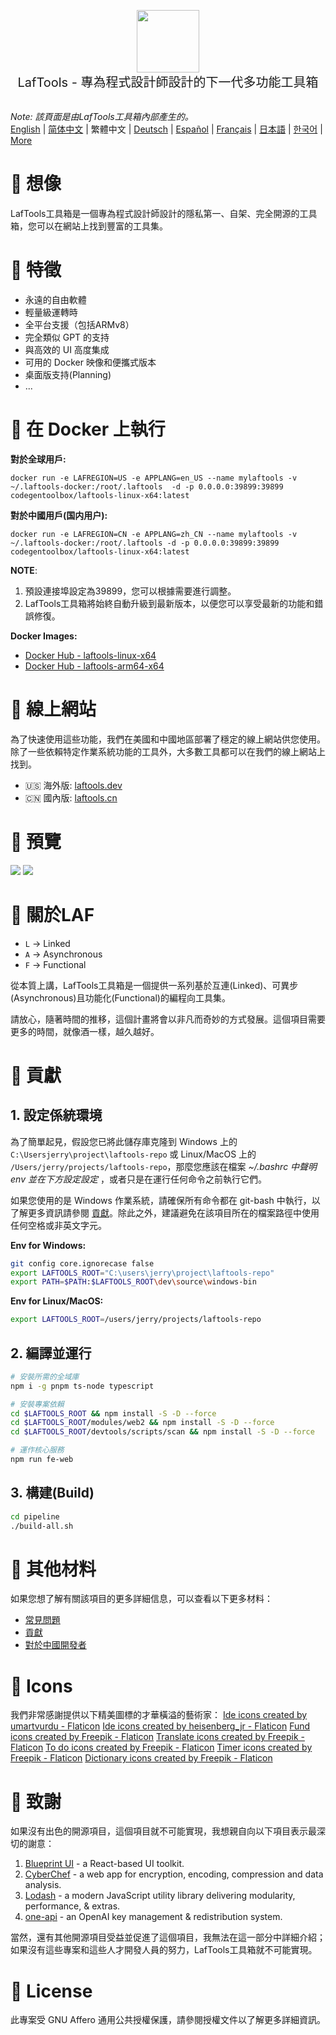 <p align="center">
<img width="100" src="https://github.com/work7z/LafTools/blob/dev/modules/web2/public/static/icon.png?raw=true"></img>
<br>
<span style="font-size:20px">LafTools - 專為程式設計師設計的下一代多功能工具箱
</span>
<!-- <center>
<div style="text-align:center;">
<a target="_blank" href="http://cloud.laftools.cn">預覽LafTools工具箱的 Insider 版本</a>
</div>
</center> -->
<br><br>
</p>

<i>Note: 該頁面是由LafTools工具箱內部產生的。</i> <br/> [English](/docs/en_US/README.md)  |  [简体中文](/docs/zh_CN/README.md)  |  繁體中文  |  [Deutsch](/docs/de/README.md)  |  [Español](/docs/es/README.md)  |  [Français](/docs/fr/README.md)  |  [日本語](/docs/ja/README.md)  |  [한국어](/docs/ko/README.md) | [More](/docs/) <br/>

# 🔮 想像

LafTools工具箱是一個專為程式設計師設計的隱私第一、自架、完全開源的工具箱，您可以在網站上找到豐富的工具集。

# 💌 特徵

- 永遠的自由軟體
- 輕量級運轉時
- 全平台支援（包括ARMv8）
- 完全類似 GPT 的支持
- 與高效的 UI 高度集成
- 可用的 Docker 映像和便攜式版本
- 桌面版支持(Planning)
- ...

# 🚀 在 Docker 上執行

**對於全球用戶:**

```
docker run -e LAFREGION=US -e APPLANG=en_US --name mylaftools -v ~/.laftools-docker:/root/.laftools  -d -p 0.0.0.0:39899:39899 codegentoolbox/laftools-linux-x64:latest
```

**對於中國用戶(国内用户):**

```
docker run -e LAFREGION=CN -e APPLANG=zh_CN --name mylaftools -v ~/.laftools-docker:/root/.laftools -d -p 0.0.0.0:39899:39899 codegentoolbox/laftools-linux-x64:latest
```

**NOTE**:

1. 預設連接埠設定為39899，您可以根據需要進行調整。
2. LafTools工具箱將始終自動升級到最新版本，以便您可以享受最新的功能和錯誤修復。

**Docker Images:**

- [Docker Hub - laftools-linux-x64](https://hub.docker.com/r/codegentoolbox/laftools-linux-x64)
- [Docker Hub - laftools-arm64-x64](https://hub.docker.com/r/codegentoolbox/laftools-arm64-x64)

# 🔗 線上網站

為了快速使用這些功能，我們在美國和中國地區部署了穩定的線上網站供您使用。除了一些依賴特定作業系統功能的工具外，大多數工具都可以在我們的線上網站上找到。

- 🇺🇸 海外版: [laftools.dev](https://laftools.dev)
- 🇨🇳 國內版: [laftools.cn](https://laftools.cn)

# 🌠 預覽

![](https://github.com/work7z/LafTools/blob/dev/devtools/images/portal-1.png?raw=true)
![](https://github.com/work7z/LafTools/blob/dev/devtools/images/preview-dark.png?raw=true)

# 📡 關於LAF

- `L` -> Linked
- `A` -> Asynchronous
- `F` -> Functional

從本質上講，LafTools工具箱是一個提供一系列基於互連(Linked)、可異步(Asynchronous)且功能化(Functional)的編程向工具集。

請放心，隨著時間的推移，這個計畫將會以非凡而奇妙的方式發展。這個項目需要更多的時間，就像酒一樣，越久越好。

# 🌠 貢獻

## 1. 設定係統環境

為了簡單起見，假設您已將此儲存庫克隆到 Windows 上的 `C:\Usersjerry\project\laftools-repo` 或 Linux/MacOS 上的 `/Users/jerry/projects/laftools-repo`，那麼您應該在檔案 **~/.bashrc* 中聲明 env 並在下方設定設定* ，或者只是在運行任何命令之前執行它們。

如果您使用的是 Windows 作業系統，請確保所有命令都在 git-bash 中執行，以了解更多資訊請參閱 [貢獻](/docs/zh_HK/CONTRIBUTION.md)。除此之外，建議避免在該項目所在的檔案路徑中使用任何空格或非英文字元。

**Env for Windows:**

```bash
git config core.ignorecase false
export LAFTOOLS_ROOT="C:\users\jerry\project\laftools-repo"
export PATH=$PATH:$LAFTOOLS_ROOT\dev\source\windows-bin
```

**Env for Linux/MacOS:**

```bash
export LAFTOOLS_ROOT=/users/jerry/projects/laftools-repo
```

## 2. 編譯並運行

```bash
# 安裝所需的全域庫
npm i -g pnpm ts-node typescript

# 安裝專案依賴
cd $LAFTOOLS_ROOT && npm install -S -D --force
cd $LAFTOOLS_ROOT/modules/web2 && npm install -S -D --force
cd $LAFTOOLS_ROOT/devtools/scripts/scan && npm install -S -D --force

# 運作核心服​​務
npm run fe-web

```

## 3. 構建(Build)

```bash
cd pipeline
./build-all.sh
```

# 📑 其他材料

如果您想了解有關該項目的更多詳細信息，可以查看以下更多材料：

- [常見問題](/docs/zh_HK/FAQ.md)
- [貢獻](/docs/zh_HK/CONTRIBUTION.md)
- [對於中國開發者](/devtools/notes/common/issues.md)

# 💐 Icons

我們非常感謝提供以下精美圖標的才華橫溢的藝術家：
<a href="https://www.flaticon.com/free-icons/ide" title="ide icons">Ide icons created by umartvurdu - Flaticon</a>
<a href="https://www.flaticon.com/free-icons/ide" title="ide icons">Ide icons created by heisenberg_jr - Flaticon</a>
<a href="https://www.flaticon.com/free-icons/fund" title="fund icons">Fund icons created by Freepik - Flaticon</a>
<a href="https://www.flaticon.com/free-icons/translate" title="translate icons">Translate icons created by Freepik - Flaticon</a>
<a href="https://www.flaticon.com/free-icons/to-do" title="to do icons">To do icons created by Freepik - Flaticon</a>
<a href="https://www.flaticon.com/free-icons/timer" title="timer icons">Timer icons created by Freepik - Flaticon</a>
<a href="https://www.flaticon.com/free-icons/dictionary" title="dictionary icons">Dictionary icons created by Freepik - Flaticon</a>

# 🙏 致謝

如果沒有出色的開源項目，這個項目就不可能實現，我想親自向以下項目表示最深切的謝意：

1. [Blueprint UI](https://blueprintjs.com/) - a React-based UI toolkit.
1. [CyberChef](https://github.com/gchq/CyberChef/tree/master) - a web app for encryption, encoding, compression and data analysis.
1. [Lodash](https://github.com/lodash/lodash) - a modern JavaScript utility library delivering modularity, performance, & extras.
1. [one-api](https://github.com/songquanpeng/one-api) - an OpenAI key management & redistribution system.

當然，還有其他開源項目受益並促進了這個項目，我無法在這一部分中詳細介紹；如果沒有這些專案和這些人才開發人員的努力，LafTools工具箱就不可能實現。

# 🪪 License

此專案受 GNU Affero 通用公共授權保護，請參閱授權文件以了解更多詳細資訊。
